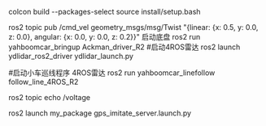 colcon build --packages-select
source install/setup.bash


ros2 topic pub /cmd_vel geometry_msgs/msg/Twist "{linear: {x: 0.5, y: 0.0, z: 0.0}, angular: {x: 0.0, y: 0.0, z: 0.2}}"
启动底盘
ros2 run yahboomcar_bringup Ackman_driver_R2
#启动4ROS雷达
ros2 launch ydlidar_ros2_driver ydlidar_launch.py

#启动小车巡线程序 4ROS雷达
ros2 run yahboomcar_linefollow follow_line_4ROS_R2

ros2 topic echo /voltage

ros2 launch my_package gps_imitate_server.launch.py
